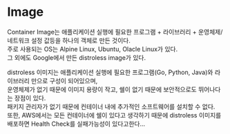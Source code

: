 # Image

Container Image는 애플리케이션 실행에 필요한 프로그램 + 라이브러리 + 운영체제/네트워크 설정 값등을 하나의 객체로 만든 것이다.  
주로 사용되는 OS는 Alpine Linux, Ubuntu, Olacle Linux가 있다.  
그 외에도 Google에서 만든 distroless image가 있다.

distroless 이미지는 애플리케이션 실행에 필요한 프로그램(Go, Python, Java)와 라이브러리 만으로 구성이 되어있으며,  
운영체제가 없기 때문에 이미지 용량이 작고, 쉘이 없기 때문에 보안적으로도 뛰어나다는 장점이 있다.  
패키지 관리자가 없기 때문에 컨테이너 내에 추가적인 소프트웨어를 설치할 수 없다.  
또한, AWS에서는 모든 컨테이너에 쉘이 있다고 생각하기 때문에 distroless 이미지를 배포하면 Health Check를 실패가능성이 있다고한다...

